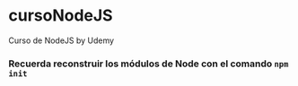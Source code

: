 # cursoNodeJS
Curso de NodeJS by Udemy

### Recuerda reconstruir los módulos de Node con el comando ```npm init ```
